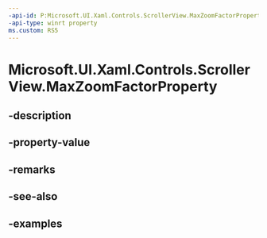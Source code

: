 ```yaml
---
-api-id: P:Microsoft.UI.Xaml.Controls.ScrollerView.MaxZoomFactorProperty
-api-type: winrt property
ms.custom: RS5
---
```


<!-- Property syntax.
public DependencyProperty MaxZoomFactorProperty { get; }
-->

# Microsoft.UI.Xaml.Controls.ScrollerView.MaxZoomFactorProperty

## -description

## -property-value

## -remarks

## -see-also

## -examples

